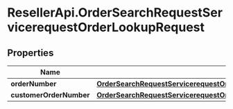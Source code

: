 # ResellerApi.OrderSearchRequestServicerequestOrderLookupRequest

## Properties

Name | Type | Description | Notes
------------ | ------------- | ------------- | -------------
**orderNumber** | [**OrderSearchRequestServicerequestOrderLookupRequestOrderNumber**](OrderSearchRequestServicerequestOrderLookupRequestOrderNumber.md) |  | [optional] 
**customerOrderNumber** | [**OrderSearchRequestServicerequestOrderLookupRequestCustomerOrderNumber**](OrderSearchRequestServicerequestOrderLookupRequestCustomerOrderNumber.md) |  | [optional] 


